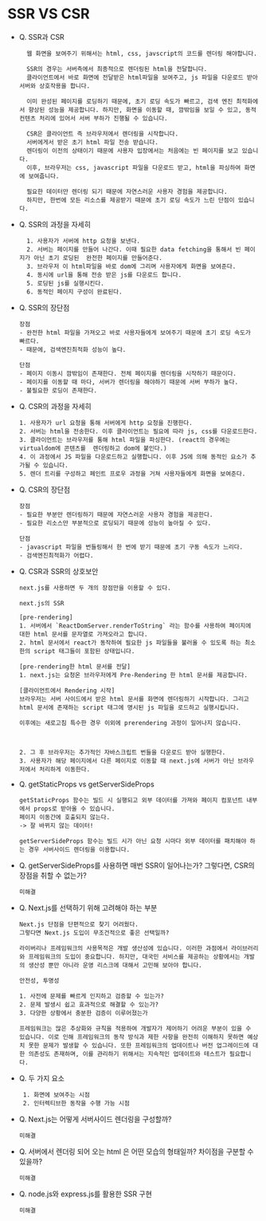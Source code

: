 # SSR VS CSR

- Q. SSR과 CSR

  ```
    웹 화면을 보여주기 위해서는 html, css, javscript의 코드를 렌더링 해야합니다.

    SSR의 경우는 서버측에서 최종적으로 렌더링된 html을 전달합니다.
    클라이언트에서 바로 화면에 전달받은 html파일을 보여주고, js 파일을 다운로드 받아 서버와 상호작용을 합니다.
    
    이미 완성된 페이지를 로딩하기 때문에, 초기 로딩 속도가 빠르고, 검색 엔진 최적화에서 향상된 성능을 제공합니다. 하지만, 화면을 이동할 때, 깜밖임을 보일 수 있고, 동적 컨텐츠 처리에 있어서 서버 부하가 진행될 수 있습니다.

    CSR은 클라이언트 즉 브라우저에서 렌더링을 시작합니다. 
    서버에게서 받은 초기 html 파일 전송 받습니다. 
    렌더링이 이전의 상태이기 때문에 사용자 입장에서는 처음에는 빈 페이지를 보고 있습니다. 
    이후, 브라우저는 css, javascript 파일을 다운로드 받고, html을 파싱하여 화면에 보여줍니다.

    필요한 데이터만 렌더링 되기 때문에 자연스러운 사용자 경험을 제공합니다.
    하지만, 한번에 모든 리소스를 제공받기 때문에 초기 로딩 속도가 느린 단점이 있습니다.
  ```

- Q. SSR의 과정을 자세히

  ```
    1. 사용자가 서버에 http 요청을 보낸다.
    2. 서버는 페이지를 만들어 나간다. 이때 필요한 data fetching을 통해서 빈 페이지가 아닌 초기 로딩된  완전한 페이지를 만들어준다.
    3. 브라우저 이 html파일을 바로 dom에 그리며 사용자에게 화면을 보여준다.
    4. 동시에 url을 통해 전송 받은 js를 다운로드 합니다.
    5. 로딩된 js를 실행시킨다.
    6. 동적인 페이지 구성이 완료된다.
    ```

- Q. SSR의 장단점

    ```
    장점
    - 완전한 html 파일을 가져오고 바로 사용자들에게 보여주기 때문에 초기 로딩 속도가 빠르다.
    - 때문에, 검색엔진최적화 성능이 높다.

    단점
    - 페이지 이동시 깜밖임이 존재한다. 전체 페이지를 렌더링을 시작하기 때문이다.
    - 페이지를 이동할 때 마다, 서버가 렌더링을 해야하기 때문에 서버 부하가 높다.
    - 불필요한 로딩이 존재한다.

    ```

- Q. CSR의 과정을 자세히

    ```
    1. 사용자가 url 요청을 통해 서버에게 http 요청을 진행한다.
    2. 서버는 html을 전송한다. 이후 클라이언트는 필요에 따라 js, css를 다운로드한다.
    3. 클라이언트는 브라우저를 통해 html 파일을 파싱한다. (react의 경우에는 virtualdom에 콘텐츠를  렌더링하고 dom에 붙인다.)
    4. 이 과정에서 JS 파일을 다운로드하고 실행합니다. 이후 JS에 의해 동적인 요소가 추가될 수 있습니다.
    5. 렌더 트리를 구성하고 페인트 프로우 과정을 거쳐 사용자들에게 화면을 보여준다.
    
    ```

- Q. CSR의 장단점

    ```
    장점
    - 필요한 부분만 렌더링하기 때문에 자연스러운 사용자 경험을 제공한다.
    - 필요한 리소스만 부분적으로 로딩되기 때문에 성능이 높아질 수 있다.

    단점
    - javascript 파일을 번들링해서 한 번에 받기 때문에 초기 구동 속도가 느리다.
    - 검색엔진최적화가 어렵다.

    ```

- Q. CSR과 SSR의 상호보안

    ```
    next.js를 사용하면 두 개의 장점만을 이용할 수 있다.

    next.js의 SSR

    [pre-rendering]
    1. 서버에서 `ReactDomServer.renderToString` 라는 함수를 사용하여 페이지에 대한 html 문서를 문자열로 가져오라고 합니다.
    2. html 문서에서 react가 동작하여 필요한 js 파일들을 불러올 수 있도록 하는 최소한의 script 태그들이 포함된 상태입니다.
    
    [pre-rendering한 html 문서를 전달]
    1. next.js는 요청온 브라우저에게 Pre-Rendering 한 html 문서를 제공합니다.

    [클라이언트에서 Rendering 시작]
    브라우저는 서버 사이드에서 받은 html 문서를 화면에 렌더링하기 시작합니다. 그리고 html 문서에 존재하는 script 태그에 명시된 js 파일을 로드하고 실행시킵니다. 

    이후에는 새로고침 특수한 경우 이외에 prerendering 과정이 일어나지 않습니다.



    2. 그 후 브라우저는 추가적인 자바스크립트 번들을 다운로드 받아 실행한다.
    3. 사용자가 해당 페이지에서 다른 페이지로 이동할 때 next.js에 서버가 아닌 브라우저에서 처리하게 이동한다.

    ```
- Q. getStaticProps vs getServerSideProps 

    ```
    getStaticProps 함수는 빌드 시 실행되고 외부 데이터를 가져와 페이지 컴포넌트 내부에서 props로 받아올 수 있습니다.
    페이지 이동간에 호출되지 않는다.
    -> 잘 바뀌지 않는 데이터!

    getServerSideProps 함수는 빌드 시가 아닌 요청 시마다 외부 데이터를 패치해야 하는 경우 서버사이드 렌더링을 이용합니다.

    ```
- Q. getServerSideProps를 사용하면 매번 SSR이 일어나는가? 그렇다면, CSR의 장점을 취할 수 없는가?
    ```
    미해결
    ```

- Q. Next.js를 선택하기 위해 고려해야 하는 부분

    ```
    Next.js 단점을 단편적으로 찾기 어려웠다.
    그렇다면 Next.js 도입이 무조건적으로 좋은 선택일까?
    
    라이버리나 프레임워크의 사용목적은 개발 생산성에 있습니다. 이러한 과점에서 라이브러리와 프레임워크의 도입이 중요합니다. 하지만, 대국민 서비스를 제공하는 상황에서는 개발의 생산성 뿐만 아니라 운영 리스크에 대해서 고민해 보아야 합니다.

    안전성, 투명성

    1. 사전에 문제를 빠르게 인지하고 검증할 수 있는가?
    2. 문제 발생시 쉽고 효과적으로 해결할 수 있는가?
    3. 다양한 상황에서 충분한 검증이 이루어졌는가

    프레임워크는 많은 추상화와 규칙을 적용하여 개발자가 제어하기 어려운 부분이 있을 수 있습니다. 이로 인해 프레임워크의 동작 방식과 제한 사항을 완전히 이해하지 못하면 예상치 못한 문제가 발생할 수 있습니다. 또한 프레임워크의 업데이트나 버전 업그레이드에 대한 의존성도 존재하며, 이를 관리하기 위해서는 지속적인 업데이트와 테스트가 필요합니다.
    
    ```

- Q. 두 가지 요소
    ```
     1. 화면에 보여주는 시점
     2. 인터렉티브한 동작을 수행 가능 시점
    
    ```


- Q. Next.js는 어떻게 서버사이드 렌더링을 구성할까?
    ```
    미해결
    ```
    

- Q. 서버에서 렌더링 되어 오는 html 은 어떤 모습의 형태일까? 차이점을 구분할 수 있을까?
  ```
  미해결
  ```


- Q. node.js와 express.js를 활용한 SSR 구현

    ```
    미해결
    ```

